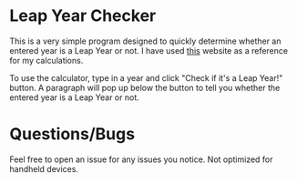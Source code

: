 # Leap Year Checker

This is a very simple program designed to quickly determine whether an entered year is a Leap Year or not.
I have used [this](https://www.mathsisfun.com/leap-years.html) website as a reference for my calculations. 

To use the calculator, type in a year and click "Check if it's a Leap Year!" button. 
A paragraph will pop up below the button to tell you whether the entered year is a Leap Year or not. 


# Questions/Bugs
Feel free to open an issue for any issues you notice. Not optimized for handheld devices. 